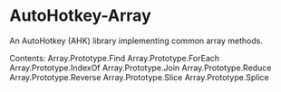 # AutoHotkey-Array
An AutoHotkey (AHK) library implementing common array methods.

Contents:
Array.Prototype.Find
Array.Prototype.ForEach
Array.Prototype.IndexOf
Array.Prototype.Join
Array.Prototype.Reduce
Array.Prototype.Reverse
Array.Prototype.Slice
Array.Prototype.Splice
